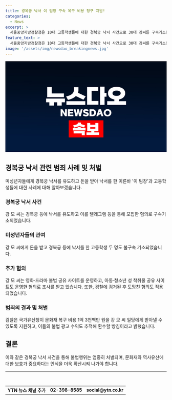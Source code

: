 ```yaml
---
title: 경복궁 낙서 이 팀장 구속 복구 비용 청구 지원!
categories:
  - News
excerpt: >
  서울중앙지방검찰청은 10대 고등학생들에 대한 경복궁 낙서 사건으로 30대 강씨를 구속기소했습니다. 강씨는 영화·드라마 불법 공유를 홍보하기 위해 낙서를 요청하고, 아동·청소년 성착취물 공유 사이트를 운영한 것으로 밝혀졌습니다. 또한, 국가유산청이 복구비용을 강씨 일당에게 받아내고 불법 광고 수익을 환수할 방침입니다.
feature_text: >
  서울중앙지방검찰청은 10대 고등학생들에 대한 경복궁 낙서 사건으로 30대 강씨를 구속기소했습니다. 강씨는 영화·드라마 불법 공유를 홍보하기 위해 낙서를 요청하고, 아동·청소년 성착취물 공유 사이트를 운영한 것으로 밝혀졌습니다. 또한, 국가유산청이 복구비용을 강씨 일당에게 받아내고 불법 광고 수익을 환수할 방침입니다.
image: '/assets/img/newsdao_breakingnews.jpg'
---
```


<p><img src="/assets/img/newsdao_breakingnews.jpg" alt="koreaapp 속보" /></p>

<h2 data-ke-size="size26">경복궁 낙서 관련 범죄 사례 및 처벌</h2>

<p data-ke-size="size16">미성년자들에게 경복궁 낙서를 유도하고 돈을 받아 낙서를 한 이른바 '이 팀장'과 고등학생들에 대한 사례에 대해 알아보겠습니다.</p>

<h3><b>경복궁 낙서 사건</b></h3>

<p data-ke-size="size16">강 모 씨는 경복궁 등에 낙서를 유도하고 이를 텔레그램 등을 통해 모집한 혐의로 구속기소되었습니다.</p>

<h3><b>미성년자들의 관여</b></h3>

<p data-ke-size="size16">강 모 씨에게 돈을 받고 경복궁 등에 낙서를 한 고등학생 두 명도 불구속 기소되었습니다.</p>

<h3><b>추가 혐의</b></h3>

<p data-ke-size="size16">강 모 씨는 영화·드라마 불법 공유 사이트를 운영하고, 아동·청소년 성 착취물 공유 사이트도 운영한 혐의로 조사를 받고 있습니다. 또한, 경찰에 검거된 후 도망친 혐의도 적용되었습니다.</p>

<h3><b>범죄의 결과 및 처벌</b></h3>

<p data-ke-size="size16">검찰은 국가유산청이 문화재 복구 비용 1억 3천백만 원을 강 모 씨 일당에게 받아낼 수 있도록 지원하고, 이들의 불법 광고 수익도 추적해 환수할 방침이라고 밝혔습니다.</p>

<h2 data-ke-size="size26">결론</h2>

<p data-ke-size="size16">이와 같은 경복궁 낙서 사건을 통해 불법행위는 엄중히 처벌되며, 문화재와 역사유산에 대한 보호가 중요하다는 인식을 더욱 확산시켜 나가야 합니다.</p>

<hr data-ke-size="size16">

<p data-ke-size="size16">&nbsp;</p>

<table>
<tbody>
<tr>
<td style="text-align: center; height: 17px;"><b>YTN 뉴스 채널 추가</b></td>
<td style="text-align: center; height: 17px;"><b>02-398-8585</b></td>
<td style="text-align: center; height: 17px;"><b>social@ytn.co.kr</b></td>
</tr>
</tbody>
</table>

<p data-ke-size="size16">&nbsp;</p>

